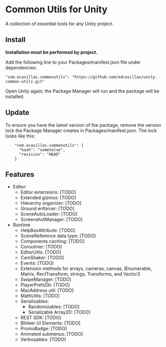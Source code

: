 # Common Utils for Unity
A collection of essential tools for any Unity project.

## Install ##

**Installation must be performed by project.**

Add the following line to your Packages/manifest.json file under dependencies:

    "com.ecasillas.commonutils": "https://github.com/edcasillas/unity-common-utils.git"
    
Open Unity again; the Package Manager will run and the package will be installed.

## Update ##

To ensure you have the latest version of the package, remove the version lock the Package Manager creates in Packages/manifest.json. The lock looks like this:

```
    "com.ecasillas.commonutils": {
      "hash": "someValue",
      "revision": "HEAD"
    }
```
## Features ##
- Editor:
    - Editor extensions: [TODO]
    - Extended gizmos: [TODO]
    - Hierarchy organizer: [TODO]
    - Ground enforcer: [TODO]
    - SceneAutoLoader: [TODO]
    - ScreenshotManager: [TODO]
- Runtime
    - HelpBoxAttribute: [TODO]
    - SceneReference data type: [TODO]
    - Components caching: [TODO]
    - Coroutiner: [TODO]
    - EditorUtils: [TODO]
    - CamShaker: [TODO]
    - Events: [TODO]
    - Extension methods for arrays, cameras, canvas, IEnumerable, Matrix, RectTransform, strings, Transforms, and Vector3.
    - SwipeManager: [TODO]
    - PlayerPrefsDb: [TODO]
    - MacAddress util: [TODO]
    - MathUtils: [TODO]
    - Serializables:
        - Randomizables: [TODO]
        - Serializable Array2D: [TODO]
    - REST SDK: [TODO]
    - Blinker UI Elements: [TODO]
    - PromoBadge: [TODO]
    - Animated submenus: [TODO]
    - Verbosables: [TODO]
    
     